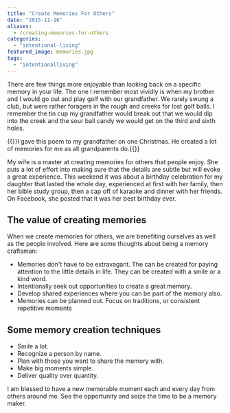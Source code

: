 ```yaml
---
title: "Create Memories For Others"
date: "2015-11-16"
aliases:
  - /creating-memories-for-others
categories: 
  - "intentional-living"
featured_image: memories.jpg
tags: 
  - "intentionalliving"
---
```


There are few things more enjoyable than looking back on a specific memory in your life. The one I remember most vividly is when my brother and I would go out and play golf with our grandfather. We rarely swung a club, but were rather foragers in the rough and creeks for lost golf balls. I remember the tin cup my grandfather would break out that we would dip into the creek and the sour ball candy we would get on the third and sixth holes.

{{<featuredimage class="inline-feature-image">}}I gave this poem to my grandfather on one Christmas. He created a lot of memories for me as all grandparents do.{{</featuredimage>}}

My wife is a master at creating memories for others that people enjoy. She puts a lot of effort into making sure that the details are subtle but will evoke a great experience. This weekend it was about a birthday celebration for my daughter that lasted the whole day, experienced at first with her family, then her bible study group, then a cap off of karaoke and dinner with her friends. On Facebook, she posted that it was her best birthday ever.

## The value of creating memories

When we create memories for others, we are benefiting ourselves as well as the people involved. Here are some thoughts about being a memory craftsman:

- Memories don't have to be extravagant. The can be created for paying attention to the little details in life. They can be created with a smile or a kind word.
- Intentionally seek out opportunities to create a great memory.
- Develop shared experiences where you can be part of the memory also.
- Memories can be planned out. Focus on traditions, or consistent repetitive moments

## Some memory creation techniques

- Smile a lot.
- Recognize a person by name.
- Plan with those you want to share the memory with.
- Make big moments simple.
- Deliver quality over quantity.

I am blessed to have a new memorable moment each and every day from others around me. See the opportunity and seize the time to be a memory maker.
